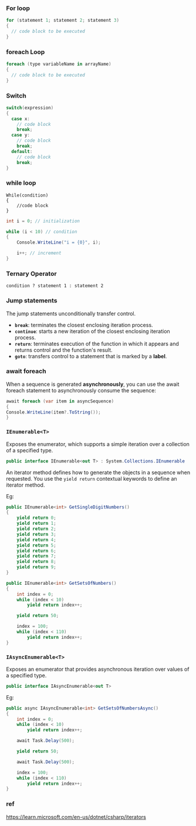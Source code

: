 ### For loop
```cs
for (statement 1; statement 2; statement 3) 
{
  // code block to be executed
}
```
### foreach Loop
```cs
foreach (type variableName in arrayName) 
{
  // code block to be executed
}
```

### Switch
```cs
switch(expression) 
{
  case x:
    // code block
    break;
  case y:
    // code block
    break;
  default:
    // code block
    break;
}
```

### while loop
```
While(condition)
{
    //code block
}
```
```cs
int i = 0; // initialization

while (i < 10) // condition
{
    Console.WriteLine("i = {0}", i);

    i++; // increment
}
```
### Ternary Operator
```
condition ? statement 1 : statement 2
```


### Jump statements
The jump statements unconditionally transfer control.
- **`break`**: terminates the closest enclosing iteration process.
- **`continue`**: starts a new iteration of the closest enclosing iteration process.
- **`return`**: terminates execution of the function in which it appears and returns control and the function's result.
- **`goto`**: transfers control to a statement that is marked by a **label**.
  
### await foreach
When a sequence is generated **asynchronously**, you can use the await foreach statement to asynchronously consume the sequence:
```cs
await foreach (var item in asyncSequence)
{
Console.WriteLine(item?.ToString());
}

```

### `IEnumerable<T>`
Exposes the enumerator, which supports a simple iteration over a collection of a specified type.
```cs
public interface IEnumerable<out T> : System.Collections.IEnumerable
```

An iterator method defines how to generate the objects in a sequence when requested. You use the `yield return` contextual keywords to define an iterator method.

Eg:
```cs
public IEnumerable<int> GetSingleDigitNumbers()
{
    yield return 0;
    yield return 1;
    yield return 2;
    yield return 3;
    yield return 4;
    yield return 5;
    yield return 6;
    yield return 7;
    yield return 8;
    yield return 9;
}
```

```cs
public IEnumerable<int> GetSetsOfNumbers()
{
    int index = 0;
    while (index < 10)
        yield return index++;

    yield return 50;

    index = 100;
    while (index < 110)
        yield return index++;
}
```

### `IAsyncEnumerable<T>`
Exposes an enumerator that provides asynchronous iteration over values of a specified type.

```cs
public interface IAsyncEnumerable<out T>
```

Eg:
```cs
public async IAsyncEnumerable<int> GetSetsOfNumbersAsync()
{
    int index = 0;
    while (index < 10)
        yield return index++;

    await Task.Delay(500);

    yield return 50;

    await Task.Delay(500);

    index = 100;
    while (index < 110)
        yield return index++;
}
```



### ref
https://learn.microsoft.com/en-us/dotnet/csharp/iterators
